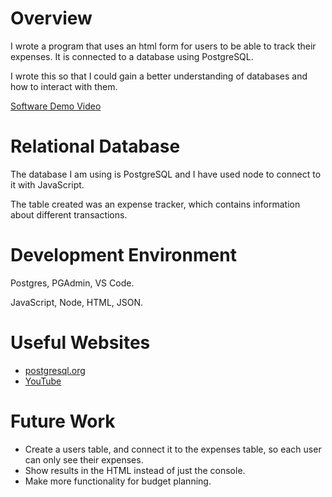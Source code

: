 # Overview

I wrote a program that uses an html form for users to be able to track their expenses. It is connected to a database using PostgreSQL.

I wrote this so that I could gain a better understanding of databases and how to interact with them.

[Software Demo Video](https://youtu.be/pQsjz1CxE28)

# Relational Database

The database I am using is PostgreSQL and I have used node to connect to it with JavaScript.

The table created was an expense tracker, which contains information about different transactions.

# Development Environment

Postgres, PGAdmin, VS Code.

JavaScript, Node, HTML, JSON.

# Useful Websites

- [postgresql.org](https://www.postgresql.org/docs/current/sql-createdatabase.html)
- [YouTube](https://www.youtube.com/watch?v=cc-cSSsGqbA)

# Future Work

- Create a users table, and connect it to the expenses table, so each user can only see their expenses.
- Show results in the HTML instead of just the console.
- Make more functionality for budget planning.